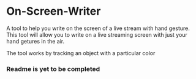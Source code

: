 # On-Screen-Writer
A tool to help you write on the screen of a live stream with hand gesture.
This tool will allow you to write on a live streaming screen with just your hand getures in the air.

The tool works by tracking an object with a particular color

### Readme is yet to be completed
